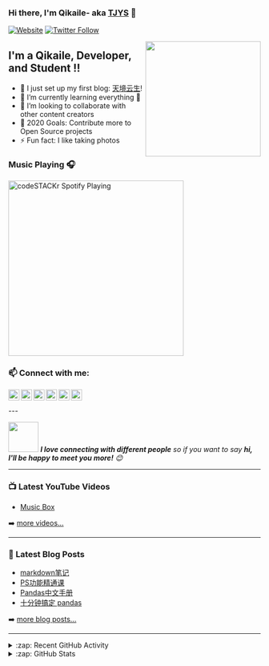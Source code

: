 ### Hi there, I'm Qikaile- aka [TJYS][website] 👋

[![Website](https://img.shields.io/website?label=qikaile.tk&style=for-the-badge&url=https%3A%2F%2Fcodestackr.com)](https://qikaile.tk)
[![Twitter Follow](https://img.shields.io/twitter/follow/qikaile?color=1DA1F2&logo=twitter&style=for-the-badge)](https://twitter.com/intent/follow?original_referer=https%3A%2F%2Fgithub.com%2FcodeSTACKr&screen_name=qikaile)

<img align='right' src="https://media.giphy.com/media/M9gbBd9nbDrOTu1Mqx/giphy.gif" width="230">

## I'm a Qikaile, Developer, and Student !!

- 🔭 I just set up my first blog: [天境云生][website]!
- 🌱 I’m currently learning everything 🤣
- 👯 I’m looking to collaborate with other content creators
- 🥅 2020 Goals: Contribute more to Open Source projects
- ⚡ Fun fact: I like taking photos


### Music Playing 🎧

[<img src="https://now-playing-codestackr.vercel.app/api/spotify-playing" alt="codeSTACKr Spotify Playing" width="350" />](https://open.spotify.com/user/swyqyimdc12jajde4vpwd2x1b)


### :mailbox: Connect with me:
[<img align="left" alt="Qikaile | Gmail" width="22px" src="https://img.icons8.com/bubbles/50/000000/gmail.png" />][gmail]
[<img align="left" alt="qikaile.tk" width="22px" src="https://img.icons8.com/bubbles/50/000000/globe.png" />][website]
[<img align="left" alt="Qikaile | YouTube" width="22px" src="https://img.icons8.com/bubbles/50/000000/youtube.png" />][youtube]
[<img align="left" alt="Qikaile | Instagram" width="22px" src="https://img.icons8.com/bubbles/50/000000/facebook.png" />][facebook]
[<img align="left" alt="Qikaile | Twitter" width="22px" src="https://img.icons8.com/bubbles/50/000000/twitter.png" />][twitter]
[<img align="left" alt="Qikaile | Instagram" width="22px" src="https://img.icons8.com/bubbles/50/000000/instagram.png" />][instagram]

<br />
<br />
---

<img src="https://media.giphy.com/media/LnQjpWaON8nhr21vNW/giphy.gif" width="60"> <em><b>I love connecting with different people</b> so if you want to say <b>hi, I'll be happy to meet you more!</b> 😊</em>

---

### 📺 Latest YouTube Videos

<!-- YOUTUBE:START -->
- [Music Box](https://www.youtube.com/watch?v=0iHvQjwq3x8)
<!-- YOUTUBE:END -->

➡️ [more videos...](https://youtube.com/channel/UCCY24D6Az4xT2XUHpqjHMpg)

---

### 📕 Latest Blog Posts

<!-- BLOG-POST-LIST:START -->
- [markdown笔记](https://qikaile.tk/markdown%E7%AC%94%E8%AE%B0.html)
- [PS功能精通课](https://qikaile.tk/PS%E5%8A%9F%E8%83%BD%E7%B2%BE%E9%80%9A%E8%AF%BE.html)
- [Pandas中文手册](https://qikaile.tk/pandas%E4%B8%AD%E6%96%87%E6%89%8B%E5%86%8C.html)
- [十分钟搞定 pandas](https://qikaile.tk/%E5%8D%81%E5%88%86%E9%92%9F%E6%90%9E%E5%AE%9Apandas.html)
<!-- BLOG-POST-LIST:END -->

➡️ [more blog posts...](https://qikaile.tk)

---

<details>
  <summary>:zap: Recent GitHub Activity</summary>
  
<!--START_SECTION:activity-->

<!--END_SECTION:activity-->

</details>

<details>
  <summary>:zap: GitHub Stats</summary>

  <img align="left" alt="qikaile's GitHub Stats" src="https://github-readme-stats.qikaile.vercel.app/api?username=qikaile&show_icons=true&hide_border=true" />

</details>

[website]: https://qikaile.tk
[gmail]: mailto:qikaile152056264070@gmail.com
[facebook]: https://facebook.com/qikaile
[twitter]: https://twitter.com/qikaile
[youtube]: https://youtube.com/channel/UCCY24D6Az4xT2XUHpqjHMpg
[instagram]: https://instagram.com/qkailei
